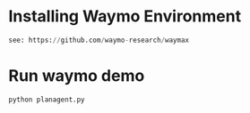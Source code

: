 # Installing Waymo Environment

```python
see: https://github.com/waymo-research/waymax
```

# Run waymo demo
```python
python planagent.py
```
